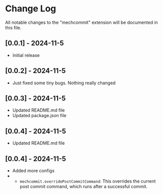 # Change Log

All notable changes to the "mechcommit" extension will be documented in this file.

## [0.0.1] - 2024-11-5

-   Initial release

## [0.0.2] - 2024-11-5

-   Just fixed some tiny bugs. Nothing really changed

## [0.0.3] - 2024-11-5

-   Updated README.md file
-   Updated package.json file

## [0.0.4] - 2024-11-5

-   Updated README.md file

## [0.0.4] - 2024-11-5

-   Added more configs
-   -   `mechcommit.overridePostCommitCommand`: This overrides the current post commit command, which runs after a successful commit.
